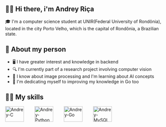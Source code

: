 ## 👋🏼 Hi there, i'm Andrey Riça 

🎓 I'm a computer science student at UNIR(Federal University of Rondônia), located in the city Porto Velho, which is the capital of Rondônia, a Brazilian state.

## 💾 About my person 

- 🖥️ I have greater interest and knowledge in backend
- 🔍 I'm currently part of a research project involving computer vision
- 📝 I know about image processing and I'm learning about AI concepts
- 🚀 I'm dedicating myself to improving my knowledge in Go too

## 💪🏼 My skills

<div >
  <img style="margin-right: 30px;" alt="Andrey-C" height="50" width="60" src="https://cdn.jsdelivr.net/gh/devicons/devicon@latest/icons/c/c-plain.svg">
  <img style="margin-right: 30px;"  alt="Andrey-Python" height="50" width="60" src="https://cdn.jsdelivr.net/gh/devicons/devicon@latest/icons/python/python-original.svg">
  <img style="margin-right: 30px;"  alt="Andrey-Go" height="50" width="60" src="https://cdn.jsdelivr.net/gh/devicons/devicon@latest/icons/go/go-original.svg">
  <img style="margin-right: 30px;"   alt="Andrey-MySQL" height="50" width="60" src="https://cdn.jsdelivr.net/gh/devicons/devicon@latest/icons/mysql/mysql-original.svg" >
</div>


 
  
